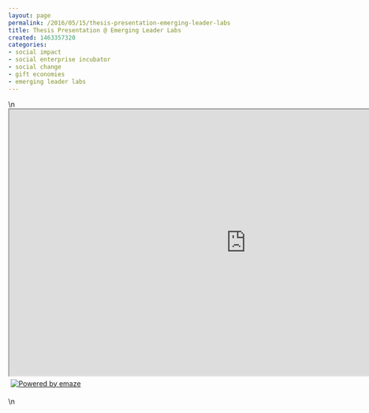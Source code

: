 ```yaml
---
layout: page
permalink: /2016/05/15/thesis-presentation-emerging-leader-labs
title: Thesis Presentation @ Emerging Leader Labs
created: 1463357320
categories:
- social impact
- social enterprise incubator
- social change
- gift economies
- emerging leader labs
---
```

\n<iframe allowfullscreen="" height="540px" mozallowfullscreen="" seamless="" src="https://app.emaze.com/@ALWIFZF/Thesis-Presentation_DRAFT_3_30_14" webkitallowfullscreen="" width="960"></iframe><a href="https://www.emaze.com" target="_blank"><img alt="Powered by emaze" src="https://app.emaze.com/css/images/embed.png" style="margin: 5px; border: none;"></a></p>\n
<style type="text/css">
div.block-cumulus { display:none; }</style>
</p>
